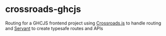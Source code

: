 # crossroads-ghcjs

Routing for a GHCJS frontend project using [Crossroads.js](https://millermedeiros.github.io/crossroads.js/) to handle routing
and [Servant](https://hackage.haskell.org/package/servant) to create typesafe routes and APIs